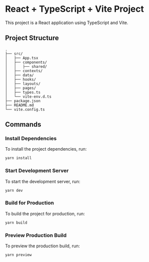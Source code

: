 # React + TypeScript + Vite Project

This project is a React application using TypeScript and Vite.

## Project Structure

```
.
├── src/
│   ├── App.tsx
│   ├── components/
│   │   ├── shared/
│   ├── contexts/
│   ├── data/
│   ├── hooks/
│   ├── layouts/
│   ├── pages/
│   ├── types.ts
│   └── vite-env.d.ts
├── package.json
├── README.md
└── vite.config.ts
```

## Commands

### Install Dependencies

To install the project dependencies, run:

```sh
yarn install
```

### Start Development Server

To start the development server, run:

```sh
yarn dev
```

### Build for Production

To build the project for production, run:

```sh
yarn build
```

### Preview Production Build

To preview the production build, run:

```sh
yarn preview
```
